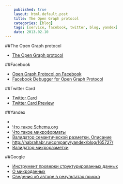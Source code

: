 ```yaml
---
    published: true
    layout: html.default.post
    title: The Open Graph protocol
    categories: [blog]
    tags: [service, facebook, twitter, blog, yandex]
    date: 2013.02.10
---
```


[GitHub]: http://github.com "GitHub"

##The Open Graph protocol

* [The Open Graph protocol](http://opengraphprotocol.org/)

##Facebook

* [Open Graph Protocol on Facebook](https://developers.facebook.com/docs/opengraphprotocol/)
* [Facebook Debugger for Open Graph Protocol](https://developers.facebook.com/tools/debug)

##Twitter Card

* [Twitter Card](https://dev.twitter.com/docs/cards)
* [Twitter Card Preview](https://dev.twitter.com/docs/cards/preview)

##Yandex

* 
* [Что такое Schema.org](http://help.yandex.ru/webmaster/?id=1122752)
* [Что такое микроформаты](http://help.yandex.ru/webmaster/?id=1111670)
* [Валидатор семантической разметки. Описание](http://help.yandex.ru/webmaster/?id=1127400)
* http://habrahabr.ru/company/yandex/blog/165727/
* [Валидатор микроразметки](http://webmaster.yandex.ru/microtest.xml)

##Google

* [Инструмент проверки структурированных данных](http://www.google.com/webmasters/tools/richsnippets)
* [О микроданных](http://support.google.com/webmasters/bin/answer.py?hl=ru&answer=176035)
* [Сведения об авторе в результатах поиска](http://support.google.com/webmasters/bin/answer.py?hl=ru&answer=1408986)
